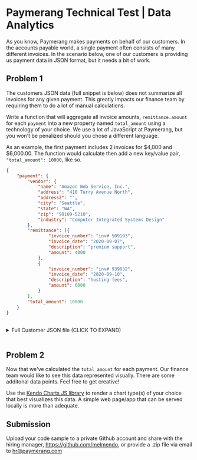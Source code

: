 # Paymerang Technical Test | Data Analytics
As you know, Paymerang makes payments on behalf of our customers. In the accounts payable world, a single payment often consists of many different invoices.  In the scenario below, one of our customers is providing us payment data in JSON format, but it needs a bit of work.


## Problem 1
The customers JSON data (full snippet is below) does not summarize all invoices for any given payment.  This greatly impacts our finance team by requiring them to do a lot of manual calculations.

Write a function that will aggregate all invoice amounts, `remittance.amount` for each `payment` into a new property named `total_amount` using a technology of your choice.  We use a lot of JavaScript at Paymerang, but you won't be penalized should you chose a different language.

As an example, the first payment includes 2 invoices for $4,000 and $6,000.00.  The function would calculate then add a new key/value pair, `"total_amount": 10000`, like so.

```JSON
{
	"payment": {
		"vendor": {
			"name": "Amazon Web Service, Inc.",
			"address": "410 Terry Avenue North",
			"address2": "",
			"city": "Seattle",
			"state": "WA",
            "zip": "98109-5210",
            "industry": "Computer Integrated Systems Design"
		},
		"remittance": [{
				"invoice_number": "inv# 509193",
				"invoice_date": "2020-09-07",
				"description": "premium support",
				"amount": 4000
			},
			{
				"invoice_number": "inv# 939032",
				"invoice_date": "2020-09-10",
				"description": "hosting fees",
				"amount": 6000
			}
		],
		"total_amount": 10000
	}
}
```
<br>
<details>
<summary>Full Customer JSON file (CLICK TO EXPAND)</summary>

```JSON
[
    {
        "payment": {
            "vendor": {
                "name": "Amazon Web Service, Inc.",
                "address": "410 Terry Avenue North",
                "address2": "",
                "city": "Seattle",
                "state": "WA",
                "zip": "98109-5210",
                "industry": "Computer Integrated Systems Design"
            },
            "remittance": [
                {
                    "invoice_number": "inv# 509193",
                    "invoice_date": "2020-09-07",
                    "description": "premium support",
                    "amount": 4000
                },
                {
                    "invoice_number": "inv# 939032",
                    "invoice_date": "2020-09-10",
                    "description": "hosting fees",
                    "amount": 6000
                }
            ]
        }
    },
    {
        "payment": {
            "vendor": {
                "name": "Tazza",
                "address": "1244 Alverser Plaza,",
                "address2": "",
                "city": "Midlothian",
                "state": "VA",
                "zip": "23113",
                "industry": "Restaurant"
            },
            "remittance": {
                "invoice_number": "20201205",
                "invoice_date": "2020-12-05",
                "description": "Holiday Party",
                "amount": 3200.45
            }
        }
    },
    {
        "payment": {
            "vendor": {
                "name": "Apple",
                "address": "One Infinite Loop",
                "address2": "",
                "city": "Cupertino",
                "state": "CA",
                "zip": "95014",
                "industry": "Software Services"
            },
            "remittance": [
                {
                    "invoice_number": "abcde-1001",
                    "invoice_date": "2020-12-20",
                    "description": "iPhone Xs for staff",
                    "amount": 8020.45
                }
            ]
        }
    },
    {
        "payment": {
            "vendor": {
                "name": "Microsoft",
                "address": "One Microsoft Way",
                "address2": "Suite 1#",
                "city": "Redmond",
                "state": "WA",
                "zip": "98052",
                "industry": "Software Services"
            },
            "remittance": [
                {
                    "invoice_number": "0192-5096",
                    "invoice_date": "2020-12-20",
                    "description": "Microsoft monthly fees | IT",
                    "amount": 900.99
                },
                {
                    "invoice_number": "0192-5097",
                    "invoice_date": "2020-12-18",
                    "description": "Microsoft monthly fees | Finance",
                    "amount": 900.99
                },
                {
                    "invoice_number": "0192-5098",
                    "invoice_date": "2020-12-18",
                    "description": "Microsoft monthly fees | Operations",
                    "amount": 900.99
                },
                {
                    "invoice_number": "0192-5099",
                    "invoice_date": "2020-12-19",
                    "description": "Microsoft monthly fees | Sales",
                    "amount": 900.99
                }
            ]
        }
    },
    {
        "payment": {
            "vendor": {
                "name": "Fraud Busters",
                "address": "123 Fictitious Ln",
                "address2": "",
                "city": "Richmond",
                "state": "VA",
                "zip": "23235",
                "industry": "Security Systems Services"
            },
            "remittance": [
                {
                    "invoice_number": "513",
                    "invoice_date": "2020-12-16",
                    "description": "Fraud analytics software fees",
                    "amount": 100.01
                },
                {
                    "invoice_number": "0192-5097",
                    "invoice_date": "2020-12-18",
                    "description": "Thread detection monitoring fees",
                    "amount": 100.03
                },
                {
                    "invoice_number": "515",
                    "invoice_date": "2020-12-16",
                    "description": "DAST Software",
                    "amount": 100.04
                }
            ]
        }
    },
    {
        "payment": {
            "vendor": {
                "name": "Github",
                "address": "88 Colin P Kelly Junior Street",
                "address2": "",
                "city": "San Franciscoo",
                "state": "CA",
                "zip": "94107",
                "industry": "Software Services"
            },
            "remittance": [
                {
                    "invoice_number": "inv#-20201214-a",
                    "invoice_date": "2020-12-14",
                    "description": "Version Control for AppDev",
                    "amount": 340
                }
            ]
        }
    }
]
```
</details>
<br>

## Problem 2
Now that we've calculated the `total_amount` for each payment. Our finance team would like to see this data represented visually. There are some additonal data points.  Feel free to get creative!

Use the [Kendo Charts JS library](https://docs.telerik.com/kendo-ui/controls/charts/overview) to render a chart type(s) of your choice that best visualizes this data.  A simple web page/app that can be served locally is more than adequate.


## Submission
Upload your code sample to a private Github account and share with the hiring manager, https://github.com/melmendo, or provide a .zip file via email to [hr@paymerang.com](mailto:hr@paymerang.com)
